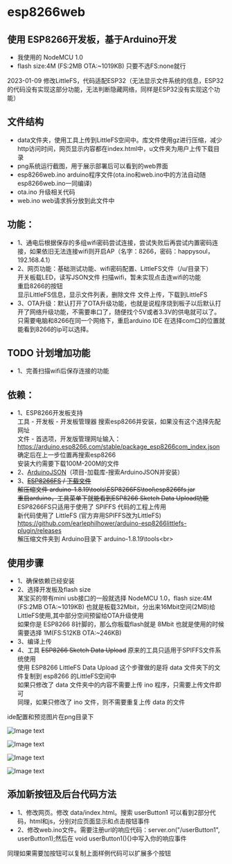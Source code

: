 # esp8266web

## 使用 ESP8266开发板，基于Arduino开发
- 我使用的 NodeMCU 1.0 
- flash size:4M (FS:2MB OTA:~1019KB) 只要不选FS:none就行

2023-01-09 修改LittleFS，代码适配ESP32（无法显示文件系统的信息，ESP32的代码没有实现这部分功能，无法判断隐藏网络，同样是ESP32没有实现这个功能）

## 文件结构
- data文件夹，使用工具上传到LittleFS空间中。库文件使用gz进行压缩，减少http访问时间，网页显示内容都在index.html中，u文件夹为用户上传下载目录
- png系统运行截图，用于展示部署后可以看到的web界面
- esp8266web.ino arduino程序文件(ota.ino和web.ino中的方法自动随esp8266web.ino一同编译)
- ota.ino 升级相关代码
- web.ino web请求拆分放到此文件中


## 功能：
- 1、通电后根据保存的多组wifi密码尝试连接，尝试失败后再尝试内置密码连接，如果依旧无法连接wifi则开启AP（名字：8266，密码：happysoul，192.168.4.1）
- 2、网页功能：基础测试功能、wifi密码配置、LittleFS文件（/u/目录下）<br>
	开关板载LED，读写JSON文件
	扫描wifi，暂未实现点击连wifi的功能<br>
	重启8266的按钮<br>
	显示LittleFS信息，显示文件列表，删除文件
	文件上传，下载到LittleFS
- 3、OTA升级：默认打开了OTA升级功能，也就是说程序烧到板子以后默认打开了网络升级功能，不需要串口了，随便找个5V或者3.3V的供电就可以了。<br>
	只需要电脑和8266在同一个网络下，重启arduino IDE 在选择com口的位置就能看到8266的ip可以选择。

## TODO	计划增加功能
- 1、完善扫描wifi后保存连接的功能

## 依赖：
- 1、ESP8266开发板支持<br>
	工具 - 开发板 - 开发板管理器 搜索esp8266并安装，如果没有这个选择先配网址<br>
	文件 - 首选项，开发版管理网址输入：https://arduino.esp8266.com/stable/package_esp8266com_index.json 确定后在上一步位置再搜索esp8266<br>
	安装大约需要下载100M-200M的文件<br>
- 2、[ArduinoJSON](https://github.com/bblanchon/ArduinoJson)（项目-加载库-搜索ArduinoJSON并安装）
- 3、~~[ESP8266FS](https://github.com/esp8266/arduino-esp8266fs-plugin)  / [下载文件](https://github.com/esp8266/arduino-esp8266fs-plugin/releases/download/0.5.0/ESP8266FS-0.5.0.zip)~~<br>
	~~解压缩文件 arduino-1.8.19\tools\ESP8266FS\tool\esp8266fs.jar~~<br>
	~~重启arduino，工具菜单下就能看到ESP8266 Sketch Data Upload功能~~<br>
	ESP8266FS只适用于使用了 SPIFFS 代码的工程上传用<br>
	新代码使用了 LittleFS (官方弃用SPIFFS改为LittleFS) https://github.com/earlephilhower/arduino-esp8266littlefs-plugin/releases <br>
	解压缩文件夹到 Arduino目录下 arduino-1.8.19\tools\<br>
	
## 使用步骤
- 1、确保依赖已经安装
- 2、选择开发板及flash size<br>
	某宝买的带有mini usb接口的一般就选择 NodeMCU 1.0，flash size:4M (FS:2MB OTA:~1019KB) 也就是板载32Mbit，分出来16Mbit空间(2MB)给LittleFS使用,其中部分空间预留给OTA升级使用<br>
	如果你是 ESP8266 8针脚的，那么你板载flash就是 8Mbit 也就是使用的时候需要选择 1M(FS:512KB OTA:~246KB)<br>
- 3、编译上传
- 4、工具 ~~ESP8266 Sketch Data Upload~~ 原来的工具只适用于SPIFFS文件系统使用<br>
	使用 ESP8266 LittleFS Data Upload
	这个步骤做的是将 data 文件夹下的文件复制到 esp8266 的LittleFS空间中<br>
	如果只修改了 data 文件夹中的内容不需要上传 ino 程序，只需要上传文件即可<br>
	同理，如果只修改了 ino 文件，则不需要重复上传 data 的文件<br>

ide配置和预览图片在png目录下

![Image text](https://gitee.com/happysoul/esp8266web/raw/master/png/ide.png)

![Image text](https://gitee.com/happysoul/esp8266web/raw/master/png/01.png)

![Image text](https://gitee.com/happysoul/esp8266web/raw/master/png/02.png)

![Image text](https://gitee.com/happysoul/esp8266web/raw/master/png/03.png)


## 添加新按钮及后台代码方法

- 1、修改网页。修改 data/index.html。搜索 userButton1 可以看到2部分代码，html和js，分别对应页面显示和点击按钮事件
- 2、修改web.ino文件。需要注册url的响应代码：server.on("/userButton1", userButton1);然后在 void userButton1(){}中写入你的响应事件

同理如果需要加按钮可以复制上面样例代码可以扩展多个按钮